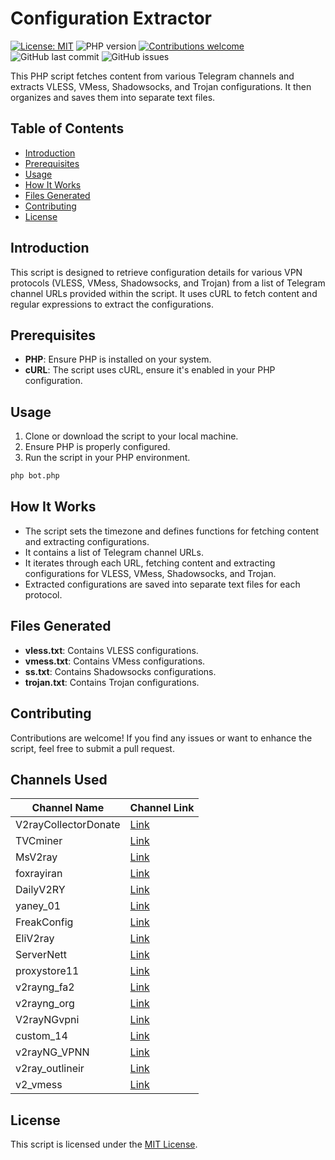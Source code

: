 # Configuration Extractor

[![License: MIT](https://img.shields.io/badge/License-MIT-yellow.svg)](https://github.com/MhdiTaheri/V2rayCollector/blob/main/LICENSE)
![PHP version](https://img.shields.io/badge/php-%3E%3D7.0-blue)
[![Contributions welcome](https://img.shields.io/badge/contributions-welcome-brightgreen.svg)](https://github.com/MhdiTaheri/V2rayCollector)
![GitHub last commit](https://img.shields.io/github/last-commit/MhdiTaheri/V2rayCollector)
![GitHub issues](https://img.shields.io/github/issues/MhdiTaheri/V2rayCollector)


This PHP script fetches content from various Telegram channels and extracts VLESS, VMess, Shadowsocks, and Trojan configurations. It then organizes and saves them into separate text files.


## Table of Contents

- [Introduction](#introduction)
- [Prerequisites](#prerequisites)
- [Usage](#usage)
- [How It Works](#how-it-works)
- [Files Generated](#files-generated)
- [Contributing](#contributing)
- [License](#license)

## Introduction

This script is designed to retrieve configuration details for various VPN protocols (VLESS, VMess, Shadowsocks, and Trojan) from a list of Telegram channel URLs provided within the script. It uses cURL to fetch content and regular expressions to extract the configurations.

## Prerequisites

- **PHP**: Ensure PHP is installed on your system.
- **cURL**: The script uses cURL, ensure it's enabled in your PHP configuration.

## Usage

1. Clone or download the script to your local machine.
2. Ensure PHP is properly configured.
3. Run the script in your PHP environment.

```bash
php bot.php
```

## How It Works

- The script sets the timezone and defines functions for fetching content and extracting configurations.
- It contains a list of Telegram channel URLs.
- It iterates through each URL, fetching content and extracting configurations for VLESS, VMess, Shadowsocks, and Trojan.
- Extracted configurations are saved into separate text files for each protocol.

## Files Generated

- **vless.txt**: Contains VLESS configurations.
- **vmess.txt**: Contains VMess configurations.
- **ss.txt**: Contains Shadowsocks configurations.
- **trojan.txt**: Contains Trojan configurations.

## Contributing

Contributions are welcome! If you find any issues or want to enhance the script, feel free to submit a pull request.

## Channels Used

| Channel Name | Channel Link |
|--------------|--------------|
| V2rayCollectorDonate | [Link](https://t.me/s/V2rayCollectorDonate) |
| TVCminer | [Link](https://t.me/s/TVCminer) |
| MsV2ray | [Link](https://t.me/s/MsV2ray) |
| foxrayiran | [Link](https://t.me/s/foxrayiran) |
| DailyV2RY | [Link](https://t.me/s/DailyV2RY) |
| yaney_01 | [Link](https://t.me/s/yaney_01) |
| FreakConfig | [Link](https://t.me/s/FreakConfig) |
| EliV2ray | [Link](https://t.me/s/EliV2ray) |
| ServerNett | [Link](https://t.me/s/ServerNett) |
| proxystore11 | [Link](https://t.me/s/proxystore11) |
| v2rayng_fa2 | [Link](https://t.me/s/v2rayng_fa2) |
| v2rayng_org | [Link](https://t.me/s/v2rayng_org) |
| V2rayNGvpni | [Link](https://t.me/s/V2rayNGvpni) |
| custom_14 | [Link](https://t.me/s/custom_14) |
| v2rayNG_VPNN | [Link](https://t.me/s/v2rayNG_VPNN) |
| v2ray_outlineir | [Link](https://t.me/s/v2ray_outlineir) |
| v2_vmess | [Link](https://t.me/s/v2_vmess) |

## License

This script is licensed under the [MIT License](LICENSE).

